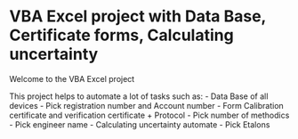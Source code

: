 VBA Excel project with Data Base, Certificate forms, Calculating uncertainty 
=============================

Welcome to the VBA Excel project

This project helps to automate a lot of tasks such as:
	- Data Base of all devices
	- Pick registration number and Account number
	- Form Calibration certificate and verification certificate + Protocol
	- Pick number of methodics
	- Pick engineer name
	- Calculating uncertainty automate
	- Pick Etalons